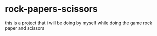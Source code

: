 # rock-papers-scissors
this is a project that i will be doing by myself while doing the game rock paper and scissors 
